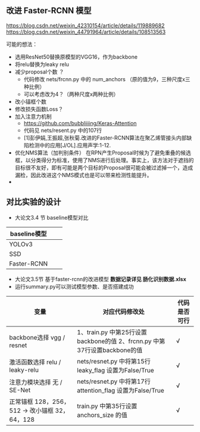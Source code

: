## 改进 Faster-RCNN 模型

https://blog.csdn.net/weixin_42310154/article/details/119889682
https://blog.csdn.net/weixin_44791964/article/details/108513563

可能的想法：
* 选用ResNet50替换原模型的VGG16，作为backbone
* 将relu替换为leaky relu
* 减少proposal个数 ？
  * 代码修改 nets/frcnn.py 中的 num_anchors （原的值为9，三种尺度x三种比例） 
  * 可以考虑改为4？（两种尺度x两种比例）
* 改小锚框个数
* 修改损失函数Loss？
* 加入注意力机制  
  * https://github.com/bubbliiiing/Keras-Attention
  * 代码见 nets/resent.py 中的107行
  * [1]彭伊娟,王振超,张秋菊.改进的Faster-RCNN算法在聚乙烯管接头内部缺陷检测中的应用[J/OL].应用声学:1-12.
* 优化NMS算法（加判别条件）
  在RPN产生Proposal时候为了避免重叠的候选框，以分类得分为标准，使用了NMS进行后处理。事实上，该方法对于遮挡的目标很不友好，即有可能是两个目标的Proposal很可能会被过滤掉一个，造成漏检，因此改进这个NMS模式也是可以带来检测性能提升。
* 	

## 对比实验的设计
* 大论文3.4 节 baseline模型对比
  
|  baseline模型   |   |   |
|  ----  | ----  | ---- | 
|  YOLOv3   |   |   |
|  SSD   |   |   |
|  Faster-RCNN   |   |   |


* 大论文3.5节 基于faster-rcnn的改进模型
**数据记录详见 肠化识别数据.xlsx**
* 运行summary.py可以测试模型参数、是否搭建成功

|  变量   | 对应代码修改处  | 代码是否可行  |
|  ----  | ----  | ---- | 
|  backbone选择 vgg / resnet  | 1、train.py 中第25行设置backbone的值 2、frcnn.py 中第37行设置backbone的值  | √ | 
|  激活函数选择 relu / leaky-relu  | nets/resnet.py 中将第15行 leaky_flag 设置为False/True  | √ | 
|  注意力模块选择 无 / SE-Net  | nets/resnet.py 中将第17行 attention_flag 设置为False/True | √ | 
|  正常锚框 128，256，512 -> 改小锚框 32，64，128  | train.py 中第35行设置 anchors_size 的值  | √ | 

